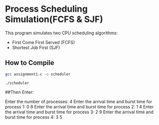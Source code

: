 # Process Scheduling Simulation(FCFS & SJF)

This program simulates two CPU scheduling algorithms:
- First Come First Served (FCFS)
- Shortest Job First (SJF)


## How to Compile
```bash
gcc assignment1.c -o scheduler
```
```
./scheduler
```

##Then Enter:

Enter the number of processes: 4
Enter the arrival time and burst time for process 1: 0 8
Enter the arrival time and burst time for process 2: 1 4
Enter the arrival time and burst time for process 3: 2 9
Enter the arrival time and burst time for process 4: 3 5



